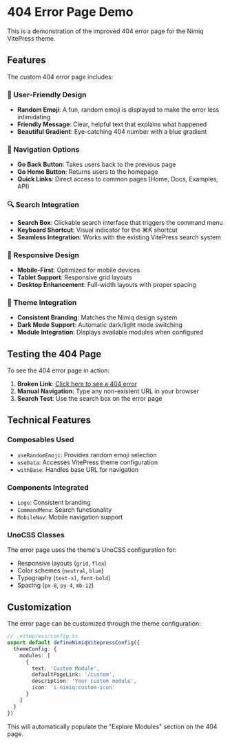 # 404 Error Page Demo

This is a demonstration of the improved 404 error page for the Nimiq VitePress theme.

## Features

The custom 404 error page includes:

### 🎯 User-Friendly Design

- **Random Emoji**: A fun, random emoji is displayed to make the error less intimidating
- **Friendly Message**: Clear, helpful text that explains what happened
- **Beautiful Gradient**: Eye-catching 404 number with a blue gradient

### 🧭 Navigation Options

- **Go Back Button**: Takes users back to the previous page
- **Go Home Button**: Returns users to the homepage
- **Quick Links**: Direct access to common pages (Home, Docs, Examples, API)

### 🔍 Search Integration

- **Search Box**: Clickable search interface that triggers the command menu
- **Keyboard Shortcut**: Visual indicator for the ⌘K shortcut
- **Seamless Integration**: Works with the existing VitePress search system

### 📱 Responsive Design

- **Mobile-First**: Optimized for mobile devices
- **Tablet Support**: Responsive grid layouts
- **Desktop Enhancement**: Full-width layouts with proper spacing

### 🎨 Theme Integration

- **Consistent Branding**: Matches the Nimiq design system
- **Dark Mode Support**: Automatic dark/light mode switching
- **Module Integration**: Displays available modules when configured

## Testing the 404 Page

To see the 404 error page in action:

1. **Broken Link**: [Click here to see a 404 error](/this-page-does-not-exist)
2. **Manual Navigation**: Type any non-existent URL in your browser
3. **Search Test**: Use the search box on the error page

## Technical Features

### Composables Used

- `useRandomEmoji`: Provides random emoji selection
- `useData`: Accesses VitePress theme configuration
- `withBase`: Handles base URL for navigation

### Components Integrated

- `Logo`: Consistent branding
- `CommandMenu`: Search functionality
- `MobileNav`: Mobile navigation support

### UnoCSS Classes

The error page uses the theme's UnoCSS configuration for:

- Responsive layouts (`grid`, `flex`)
- Color schemes (`neutral`, `blue`)
- Typography (`text-xl`, `font-bold`)
- Spacing (`px-8`, `py-4`, `mb-12`)

## Customization

The error page can be customized through the theme configuration:

```ts
// .vitepress/config.ts
export default defineNimiqVitepressConfig({
  themeConfig: {
    modules: [
      {
        text: 'Custom Module',
        defaultPageLink: '/custom',
        description: 'Your custom module',
        icon: 'i-nimiq:custom-icon'
      }
    ]
  }
})
```

This will automatically populate the "Explore Modules" section on the 404 page.

